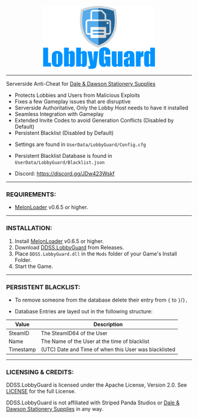 
<p align="center">
  <a href="#"><img src="https://raw.githubusercontent.com/HerpDerpinstine/DDSS.LobbyGuard/main/Docs/Logo.png"></a>
</p>

---

Serverside Anti-Cheat for [Dale & Dawson Stationery Supplies](https://store.steampowered.com/app/2920570/Dale__Dawson_Stationery_Supplies/)

- Protects Lobbies and Users from Malicious Exploits
- Fixes a few Gameplay issues that are disruptive
- Serverside Authoritative, Only the Lobby Host needs to have it installed
- Seamless Integration with Gameplay
- Extended Invite Codes to avoid Generation Conflicts (Disabled by Default)
- Persistent Blacklist (Disabled by Default)

* Settings are found in ``UserData/LobbyGuard/Config.cfg``
* Persistent Blacklist Database is found in ``UserData/LobbyGuard/Blacklist.json``

* Discord: https://discord.gg/JDw423Wskf

---

### REQUIREMENTS:

- [MelonLoader](https://github.com/LavaGang/MelonLoader/releases) v0.6.5 or higher.

---

### INSTALLATION:

1) Install [MelonLoader](https://github.com/LavaGang/MelonLoader/releases) v0.6.5 or higher.
4) Download [DDSS.LobbyGuard](https://github.com/HerpDerpinstine/DDSS.LobbyGuard/releases) from Releases.
5) Place ``DDSS.LobbyGuard.dll`` in the ``Mods`` folder of your Game's Install Folder.
6) Start the Game.

---

### PERSISTENT BLACKLIST:

- To remove someone from the database delete their entry from `{` to `}`/`},`

- Database Entries are layed out in the following structure:

| Value | Description |
| - | - |
| SteamID | The SteamID64 of the User |
| Name | The Name of the User at the time of blacklist |
| Timestamp | (UTC) Date and Time of when this User was blacklisted |

---

### LICENSING & CREDITS:

DDSS.LobbyGuard is licensed under the Apache License, Version 2.0. See [LICENSE](https://github.com/HerpDerpinstine/DDSS.LobbyGuard/blob/main/LICENSE.md) for the full License.

DDSS.LobbyGuard is not affiliated with Striped Panda Studios or [Dale & Dawson Stationery Supplies](https://store.steampowered.com/app/2920570/Dale__Dawson_Stationery_Supplies/) in any way.